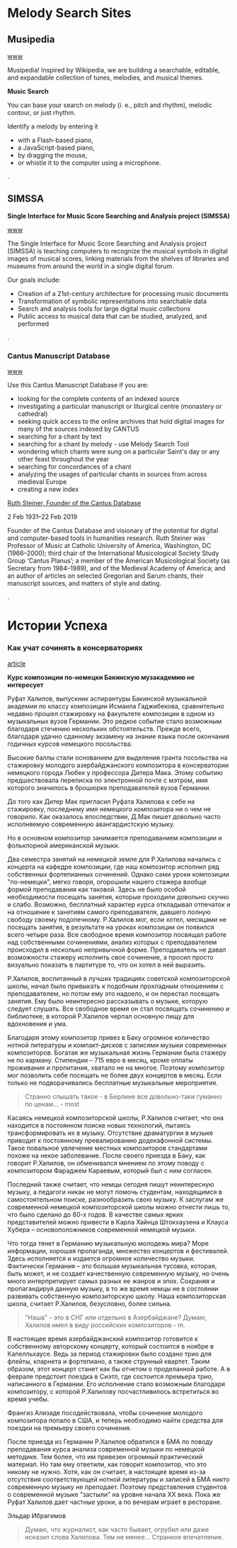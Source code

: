 





# Melody Search Sites

## Musipedia

[www](http://www.musipedia.org)

Musipedia! Inspired by Wikipedia, we are building a searchable, editable, and expandable collection of tunes, melodies, and musical themes.

__Music Search__

You can base your search on melody (i. e., pitch and rhythm), melodic contour, or just rhythm.

Identify a melody by entering it

- with a Flash-based piano,
- a JavaScript-based piano,
- by dragging the mouse,
- or whistle it to the computer using a microphone.

.  


## SIMSSA

__Single Interface for Music Score Searching and Analysis project (SIMSSA)__

[www](https://simssa.ca)

The Single Interface for Music Score Searching and Analysis project (SIMSSA) is teaching computers to recognize the musical symbols in digital images of musical scores, linking materials from the shelves of libraries and museums from around the world in a single digital forum.

Our goals include:

- Creation of a 21st-century architecture for processing music documents
- Transformation of symbolic representations into searchable data
- Search and analysis tools for large digital music collections
- Public access to musical data that can be studied, analyzed, and performed

.  


### Cantus Manuscript Database

[www](http://cantus.uwaterloo.ca)

Use this Cantus Manuscript Database if you are:

- looking for the complete contents of an indexed source
- investigating a particular manuscript or liturgical centre (monastery or cathedral)
- seeking quick access to the online archives that hold digital images for many of the sources indexed by CANTUS
- searching for a chant by text
- searching for a chant by melody - use Melody Search Tool
- wondering which chants were sung on a particular Saint's day or any other feast throughout the year
- searching for concordances of a chant
- analyzing the usages of particular chants in sources from across medieval Europe
- creating a new index


[Ruth Steiner, Founder of the Cantus Database](http://cantus.uwaterloo.ca/article/679729)

2 Feb 1931–22 Feb 2019

Founder of the Cantus Database and visionary of the potential for digital and computer-based tools in humanities research. Ruth Steiner was Professor of Music at Catholic University of America, Washington, DC (1966–2000); third chair of the International Musicological Society Study Group ‘Cantus Planus’; a member of the American Musicological Society (as Secretary from 1984–1989), and of the Medieval Academy of America; and an author of articles on selected Gregorian and Sarum chants, their manuscript sources, and matters of style and dating.

.  


# Истории Успеха

### Как учат сочинять в консерваториях

[article](http://www.forumklassika.ru/showthread.php?t=8085)

__Курс композиции по-немецки Бакинскую музакадемию не интересует__

Руфат Халилов, выпускник аспирантуры Бакинской музыкальной академии по классу композиции Исмаила Гаджибекова, сравнительно недавно прошел стажировку на факультете композиции в одном из музыкальных вузов Германии. Это редкое событие стало возможным благодаря стечению нескольких обстоятельств. Прежде всего, благодаря удачно сданному экзамену на знание языка после окончания годичных курсов немецкого посольства. 

Высокие баллы стали основанием для выделения гранта посольства на стажировку молодого азербайджанского композитора в консерватории немецкого города Любек у профессора Дитера Мака. Этому событию предшествовала переписка по электронной почте с мэтром, имя которого значилось в брошюрке преподавателей вузов Германии. 

До того как Дитер Мак пригласил Руфата Халилова к себе на стажировку, последнему имя немецкого композитора ни о чем не говорило. Как оказалось впоследствии, Д.Мак пишет довольно часто исполняемую современную авангардистскую музыку. 

Но в основном композитор занимается преподаванием композиции и фольклорной американской музыки. 

Два семестра занятий на немецкой земле для Р.Халилова начались с концерта на кафедре композиции, где наш композитор исполнил ряд собственных фортепианных сочинений. Однако сами уроки композиции "по-немецки", мягко говоря, огорошили нашего стажера вообще формой преподавания как таковой. Здесь не было особой необходимости посещать занятия, которые проходили довольно скучно и слабо. Возможно, бесплатный характер курса откладывал отпечаток и на отношение к занятиям самого преподавателя, давшего полную свободу своему подопечному. Р.Халилов мог, если хотел, месяцами не посещать занятия, в результате на уроках композиции он появился всего четыре раза. Все свободное время композитор посвящал работе над собственными сочинениями, анализ которых с преподавателем происходил в несколько непривычной форме. Преподаватель не давал возможности стажеру исполнить свое сочинение, а просил просто визуально показать в партитуре то, что он хотел в ней выразить. 

Р.Халилов, воспитанный в лучших традициях советской композиторской школы, начал было привыкать к подобным прохладным отношениям с преподавателем, но потом ему это надоело, и он перестал посещать занятия. Ему было неинтересно рассказывать о музыке, которую следует слушать. Все свободное время он стал посвящать сочинению и библиотеке, в которой Р.Халилов черпал основную пищу для вдохновения и ума. 

Благодаря этому композитор привез в Баку огромное количество нотной литературы и компакт-дисков с записями музыки современных композиторов. Богатая же музыкальная жизнь Германии была стажеру не по карману. Стипендии – 715 евро в месяц, кроме оплаты проживания и пропитания, хватало не на многое. Поэтому композитор мог позволить себе посещать не более двух концертов в месяц. Если только не подворачивались бесплатные музыкальные мероприятия. 

> Странно слышать такое - в Берлине все довольно-таки гуманно по ценам... - most

Касаясь немецкой композиторской школы, Р.Халилов считает, что она находится в постоянном поиске новых технологий, пытаясь трансформировать их в музыку. Отсутствие драматургии в музыке приводит к постоянному превалированию додекафонной системы. Такое повальное увлечение местных композиторов стандартами похоже на некое заболевание. После своего приезда в Баку, как говорит Р.Халилов, он обменивался мнением по этому поводу с композитором Фараджем Караевым, который был с ним согласен. 

Последний также считает, что немцы сегодня пишут неинтересную музыку, а педагоги никак не могут помочь студентам, находящимся в самостоятельном поиске, разнообразить свою музыку. К заслугам же современной немецкой композиторской школы можно отнести лишь то, что было сделано до 60-х годов. В качестве самых ярких представителей можно привести в Карла Хайнца Штокхаузена и Клауса Хубера – основоположников современной немецкой музыки. 

Что тогда тянет в Германию музыкальную молодежь мира? Море информации, хорошая пропаганда, множество концертов и фестивалей. Здесь исполняется и издается огромное количество музыки. Фактически Германия – это большая музыкальная тусовка, которая, быть может, и не создает качественную современную музыку, но очень много интерпретирует самых разных ее жанров и эпох. Сохраняя и пропагандируя данную музыку, в то же время немцы не в состоянии развивать собственную композиторскую школу. Наша композиторская школа, считает Р.Халилов, безусловно, более сильна. 

> "Наша" - это в СНГ или отдельно в Азербайджане? Думаю, Халилов имел в виду российских композиторов - m.

В настоящее время азербайджанский композитор готовится к собственному авторскому концерту, который состоится в ноябре в Капелльхаусе. Ведь за период стажировки было создано трио для флейты, кларнета и фортепиано, а также струнный квартет. Таким образом, этот концерт станет как бы отчетом о проделанной работе. А в феврале предстоит поездка в Сиэтл, где состоится премьера трио, написанного в Германии. Его исполнение стало возможным благодаря композитору, с которой Р.Халилову посчастливилось встретиться во время учебы. 

Франгиз Ализаде посодействовала, чтобы сочинение молодого композитора попало в США, и теперь необходимо найти средства для поездки на премьеру своего сочинения. 

После приезда из Германии Р.Халилов обратился в БМА по поводу преподавания курса анализа современной музыки по немецкой методике. Тем более, что им привезен огромный практический материал. Но там ему ответили, как говорит композитор, что это никому не нужно. Хотя, как он считает, в настоящее время из-за отсутствия соответствующей нотной литературы и записей в БМА никто современную музыку не преподает. Поэтому представления студентов о современной музыке "застыли" на уровне начала XX века. Пока же Руфат Халилов дает частные уроки, а по вечерам играет в ресторане. 

Эльдар Ибрагимов

> Думаю, что журналист, как часто бывает, огрубил или даже исказил слова Халилова. Тем не менее... Странное впечатление.



